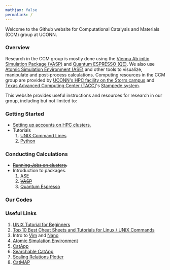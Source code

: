 ```yaml
---
mathjax: false
permalink: /
---
```


Welcome to the Github website for Computational Catalysis and Materials (CCM) group at UCONN.

### Overview ###
Research in the CCM group is mostly done using the [Vienna Ab initio Simulation Package (VASP)](https://www.vasp.at) and [Quantum ESPRESSO (QE)](http://github.com/vossjo/ase-espresso). We also use [Atomic Simulation Environment (ASE)](https://wiki.fysik.dtu.dk/ase/) and other tools to visualize, manipulate and post-process calculations. Computing resources in the CCM group are provided by [UCONN's HPC facility on the Storrs campus](https://hpc.uconn.edu/storrs/) and [Texas Advanced Computing Center (TACC)](https://www.tacc.utexas.edu)'s [Stampede system](https://portal.tacc.utexas.edu/user-guides/stampede).


This website provides useful instructions and resources for research in our group, including but not limited to:

### Getting Started ###
* [Setting up accounts on HPC clusters.](HPC/PREREQUISITE)
* Tutorials
  1. [UNIX Command Lines](Tutorials/UNIX/)
  2. [Python](Tutorials/Python/)

### Conducting Calculations ###
* ~~[Running Jobs on clusters](Jobs/).~~
* Introduction to packages.
  1. [ASE](ASE/)
  2. ~~[VASP](VASP/)~~
  3. [Quantum Espresso](QE/)

### Our Codes ###


### Useful Links ###

1. [UNIX Tutorial for Beginners](http://www.ee.surrey.ac.uk/Teaching/Unix/)
2. [Top 10 Best Cheat Sheets and Tutorials for Linux / UNIX Commands](https://www.cyberciti.biz/tips/linux-unix-commands-cheat-sheets.html)
3. Intro to [Vim](https://www.cs.colostate.edu/helpdocs/vi.html) and [Nano](https://www.nano-editor.org/dist/v2.0/nano.html)
4. [Atomic Simulation Environment](https://wiki.fysik.dtu.dk/ase/)
5. [CatApp](http://slac.stanford.edu/~strabo/catapp/catapp.htm)
6. [Searchable CatApp](http://web.stanford.edu/~ctsai89/cgi-bin/apps/katapp/search)
7. [Scaling Relations Plotter](http://web.stanford.edu/~ctsai89/cgi-bin/apps/katapp/plot)
8. [CatMAP](https://github.com/SUNCAT-Center/catmap)
